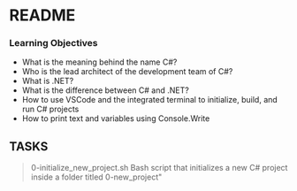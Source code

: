 #   README
### Learning Objectives
  - What is the meaning behind the name C#?
  - Who is the lead architect of the development team of C#?
  - What is .NET?
  - What is the difference between C# and .NET?
  - How to use VSCode and the integrated terminal to initialize, build, and run C# projects
  - How to print text and variables using Console.Write

  ## TASKS
  > 0-initialize_new_project.sh Bash script that initializes a new C# project inside a folder titled 0-new_project"
  >